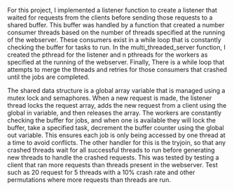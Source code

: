 For this project, I implemented a listener function to create
a listener that waited for requests from the clients before
sending those requests to a shared buffer. This buffer was handled 
by a function that created a number consumer threads based on the
number of threads specified at the running of the webserver. These 
consumers exist in a while loop that is constantly checking the 
buffer for tasks to run. In the multi_threaded_server function, I 
created the pthread for the listener and n pthreads for the workers
as specified at the running of the webserver. Finally, There is a 
while loop that attempts to merge the threads and retries for those
consumers that crashed until the jobs are completed. 

The shared data structure is a global array variable that is managed 
using a mutex lock and semaphores. When a new request is made, the
listener thread locks the request array, adds the new request from 
a client using the global in variable, and then releases the array. 
The workers are constantly checking the buffer for jobs, and when one is 
available they will lock the buffer, take a specified task, decrement 
the buffer counter using the global out variable. This ensures each job is only 
being accessed by one thread at a time to avoid conflicts. The other handler 
for this is the tryjoin, so that any crashed threads wait for all successful 
threads to run before generating new threads to handle the crashed requests.
This was tested by testing a client that ran more requests than threads present
in the webserver. Test such as 20 request for 5 threads with a 10% crash rate and 
other permutations where more requests than threads are run. 
